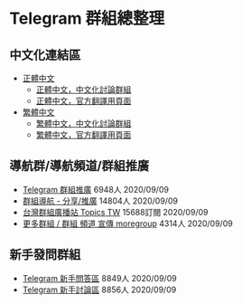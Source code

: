 # Telegram 群組總整理

## 中文化連結區
* [正體中文](https://t.me/setlanguage/taiwan)
    * [正體中文，中文化討論群組](https://t.me/translation_taiwan)
    * [正體中文，官方翻譯用頁面](https://translations.telegram.org/taiwan/)
* [繁體中文](https://t.me/setlanguage/zh-hant-beta)
    * [繁體中文，中文化討論群組](https://t.me/translation_zh_hant)
    * [繁體中文，官方翻譯用頁面](https://translations.telegram.org/zh-hant/)

## 導航群/導航頻道/群組推廣
* [Telegram 群組推廣](https://t.me/tgroupsforzh) 6948人  2020/09/09
* [群組導航 - 分享/推廣](https://t.me/navi_group_share) 14804人 2020/09/09
* [台灣群組廣播站 Topics TW](https://t.me/TopicsTW) 15688訂閱 2020/09/09
* [更多群組 / 群組 頻道 宣傳 moregroup](https://t.me/moregroup) 4314人 2020/09/09

## 新手發問群組
* [Telegram 新手問答區](https://t.me/TGQNA) 8849人 2020/09/09
* [Telegram 新手討論區](https://t.me/gswtfgc) 8856人 2020/09/09

